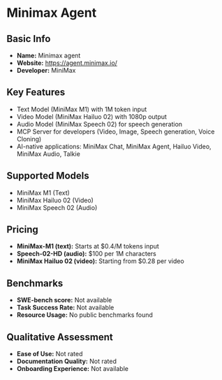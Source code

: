 # Minimax Agent

## Basic Info
- **Name:** Minimax agent
- **Website:** https://agent.minimax.io/
- **Developer:** MiniMax

## Key Features
- Text Model (MiniMax M1) with 1M token input
- Video Model (MiniMax Hailuo 02) with 1080p output
- Audio Model (MiniMax Speech 02) for speech generation
- MCP Server for developers (Video, Image, Speech generation, Voice Cloning)
- AI-native applications: MiniMax Chat, MiniMax Agent, Hailuo Video, MiniMax Audio, Talkie

## Supported Models
- MiniMax M1 (Text)
- MiniMax Hailuo 02 (Video)
- MiniMax Speech 02 (Audio)

## Pricing
- **MiniMax-M1 (text):** Starts at $0.4/M tokens input
- **Speech-02-HD (audio):** $100 per 1M characters
- **MiniMax Hailuo 02 (video):** Starting from $0.28 per video

## Benchmarks
- **SWE-bench score:** Not available
- **Task Success Rate:** Not available
- **Resource Usage:** No public benchmarks found

## Qualitative Assessment

- **Ease of Use:** Not rated
- **Documentation Quality:** Not rated
- **Onboarding Experience:** Not available
